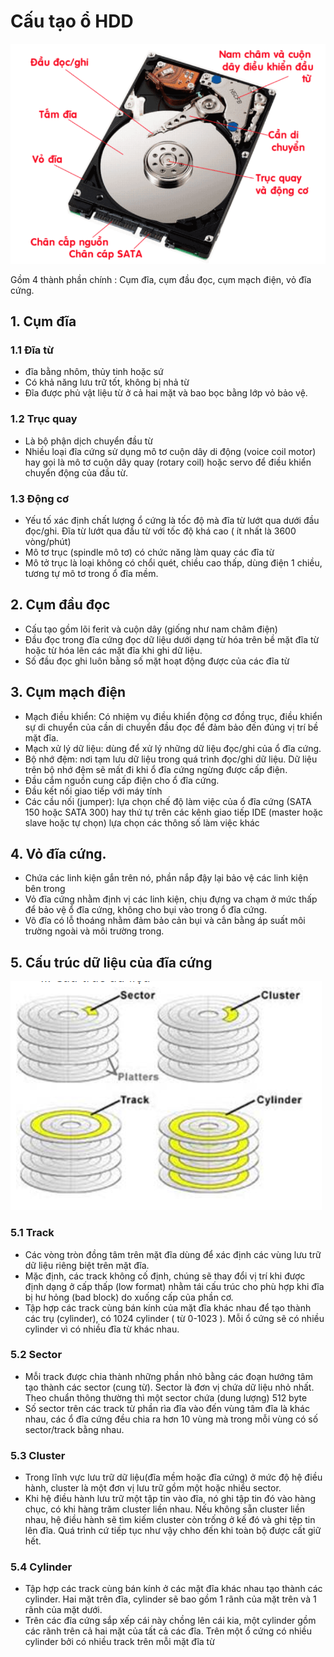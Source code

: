 ﻿# Cấu tạo ổ HDD
![](/image/disk1.png)

Gồm 4 thành phần chính : Cụm đĩa, cụm đầu đọc, cụm mạch điện, vỏ đĩa cứng.

## 1. Cụm đĩa

### 1.1 Đĩa từ
 * đĩa bằng nhôm, thủy tinh hoặc sứ
 * Có khả năng lưu trữ tốt, không bị nhả từ
 * Đĩa được phủ vật liệu từ ở cả hai mặt và bao bọc bằng lớp vỏ bảo vệ.
 
### 1.2 Trục quay
 * Là bộ phận dịch chuyển đầu từ
 * Nhiều loại đĩa cứng sử dụng mô tơ cuộn dây di động (voice coil motor) hay gọi là mô tơ cuộn dây quay (rotary coil) hoặc servo để điều khiển chuyển động của đầu từ.

### 1.3 Động cơ
 * Yếu tố xác định chất lượng ổ cứng là tốc độ mà đĩa từ lướt qua dưới đầu đọc/ghi. Đĩa từ lướt qua đầu từ với tốc độ khá cao ( ít nhất là 3600 vòng/phút)
 * Mô tơ trục (spindle mô tơ) có chức năng làm quay các đĩa từ
 * Mô tở trục là loại không có chổi quét, chiều cao thấp, dùng điện 1 chiều, tương tự mô tơ trong ổ đĩa mềm.
## 2. Cụm đầu đọc
 * Cấu tạo gồm lõi ferit và cuộn dây (giống như nam châm điện)
 * Đầu đọc trong đĩa cứng đọc dữ liệu dưới dạng từ hóa trên bề mặt đĩa từ hoặc từ hóa lên các mặt đĩa khi ghi dữ liệu.
 * Số đầu đọc ghi luôn bằng số mặt hoạt động được của các đĩa từ
 
## 3. Cụm mạch điện
 * Mạch điều khiển: Có nhiệm vụ điều khiển động cơ đồng trục, điều khiển sự di chuyển của cần di chuyển đầu đọc để đảm bảo đến đúng vị trí bề mặt đĩa.
 * Mạch xử lý dữ liệu: dùng để xử lý những dữ liệu đọc/ghi của ổ đĩa cứng.
 * Bộ nhớ đệm: nơi tạm lưu dữ liệu trong quá trình đọc/ghi dữ liệu. Dữ liệu trên bộ nhớ đệm sẽ mất đi khi ổ đĩa cứng ngừng được cấp điện.
 * Đầu cắm nguồn cung cấp điện cho ổ đĩa cứng.
 * Đầu kết nối giao tiếp với máy tính
 * Các cầu nối (jumper): lựa chọn chế độ làm việc của ổ đĩa cứng (SATA 150 hoặc SATA 300) hay thứ tự trên các kênh giao tiếp IDE (master hoặc slave hoặc tự chọn) lựa chọn các thông số làm việc khác
 
## 4. Vỏ đĩa cứng.
 * Chứa các linh kiện gắn trên nó, phần nắp đậy lại bảo vệ các linh kiện bên trong
 * Vỏ đĩa cứng nhằm định vị các linh kiện, chịu đựng va chạm ở mức thấp để bảo vệ ổ đĩa cứng, không cho bụi vào trong ổ đĩa cứng.
 * Võ đĩa có lỗ thoáng nhằm đảm bảo cản bụi và cân bằng áp suất môi trường ngoài và môi trường trong.
 
## 5. Cấu trúc dữ liệu của đĩa cứng

![](/image/disk2.png)

### 5.1 Track
 * Các vòng tròn đồng tâm trên mặt đĩa dùng để xác định các vùng lưu trữ dữ liệu riêng biệt trên mặt đĩa.
 * Mặc định, các track không cố định, chúng sẽ thay đổi vị trí khi được định dạng ở cấp thấp (low format) nhằm tái cấu trúc cho phù hợp khi đĩa bị hư hỏng (bad block) do xuống cấp của phần cơ.
 * Tập hợp các track cùng bán kính của mặt đĩa khác nhau để tạo thành các trụ (cylinder), có 1024 cylinder ( từ 0-1023 ). Mỗi ổ cứng sẽ có nhiều cylinder vì có nhiều đĩa từ khác nhau.

### 5.2 Sector
 * Mỗi track được chia thành những phần nhỏ bằng các đoạn hướng tâm tạo thành các sector (cung từ). Sector là đơn vị chứa dữ liệu nhỏ nhất. Theo chuẩn thông thường thì một sector chứa (dung lượng) 512 byte
 * Số sector trên các track từ phần rìa đĩa vào đến vùng tâm đĩa là khác nhau, các ổ đĩa cứng đều chia ra hơn 10 vùng mà trong mỗi vùng có số sector/track bằng nhau.
 
### 5.3 Cluster
 * Trong lĩnh vực lưu trữ dữ liệu(đĩa mềm hoặc đĩa cứng) ở mức độ hệ điều hành, cluster là một đơn vị lưu trữ gồm một hoặc nhiều sector.
 * Khi hệ điều hành lưu trữ một tập tin vào đĩa, nó ghi tập tin đó vào hàng chục, có khi hàng trăm cluster liền nhau. Nếu không sẵn cluster liền nhau, hệ điều hành sẽ tìm kiếm cluster còn trống ở kế đó và ghi tệp tin lên đĩa. Quá trình cứ tiếp tục như vậy chho đến khi toàn bộ được cất giữ hết.
 
### 5.4 Cylinder
 * Tập hợp các track cùng bán kính ở các mặt đĩa khác nhau tạo thành các cylinder. Hai mặt trên đĩa, cylinder sẽ bao gồm 1 rãnh của mặt trên và 1 rãnh của mặt dưới.
 * Trên các đĩa cứng sắp xếp cái này chồng lên cái kia, một cylinder gồm các rãnh trên cả hai mặt của tất cả các đĩa. Trên một ổ cứng có nhiều cylinder bởi có nhiều track trên mỗi mặt đĩa từ
 